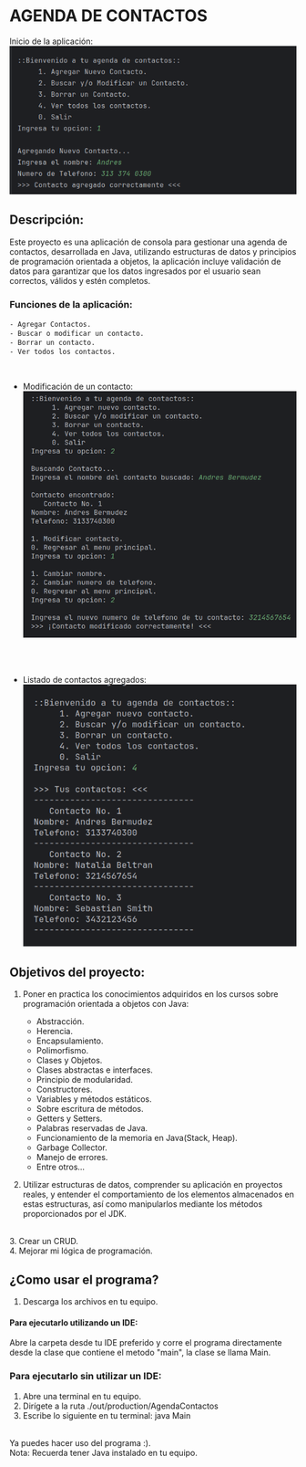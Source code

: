 # AGENDA DE CONTACTOS

Inicio de la aplicación:
![Imagen de Muestra](images/inicio.png)

## Descripción: 
Este proyecto es una aplicación de consola para gestionar una
agenda de contactos, desarrollada en Java, utilizando estructuras
de datos y principios de programación orientada a objetos, la
aplicación incluye validación de datos para garantizar que los 
datos ingresados por el usuario sean correctos, válidos y estén
completos.

### Funciones de la aplicación:
    - Agregar Contactos.
    - Buscar o modificar un contacto.
    - Borrar un contacto.
    - Ver todos los contactos.
<br>

- Modificación de un contacto:
![modificar.png](images/modificar.png)  

<br><br>
- Listado de contactos agregados:
![contactosAgregados.png](images/contactosAgregados.png)

## Objetivos del proyecto:

1. Poner en practica los conocimientos adquiridos en los cursos sobre
programación orientada a objetos con Java:
    
    - Abstracción.
    - Herencia.
    - Encapsulamiento.
    - Polimorfismo.
    - Clases y Objetos.
    - Clases abstractas e interfaces.
    - Principio de modularidad.
    - Constructores.
    - Variables y métodos estáticos.
    - Sobre escritura de métodos.
    - Getters y Setters.
    - Palabras reservadas de Java.
    - Funcionamiento de la memoria en Java(Stack, Heap).
    - Garbage Collector.
    - Manejo de errores.
    - Entre otros...
      <br>
2. Utilizar estructuras de datos, comprender su aplicación en 
proyectos reales, y entender el comportamiento de los elementos
almacenados en estas estructuras, así como manipularlos mediante
los métodos proporcionados por el JDK.
<br>
3. Crear un CRUD.
   <br>
4. Mejorar mi lógica de programación.

## ¿Como usar el programa?

1. Descarga los archivos en tu equipo.

#### Para ejecutarlo utilizando un IDE:
Abre la carpeta desde tu IDE preferido y corre el programa directamente
desde la clase que contiene el metodo "main", la clase se llama Main.

### Para ejecutarlo sin utilizar un IDE:
1. Abre una terminal en tu equipo.
2. Dirígete a la ruta ./out/production/AgendaContactos
3. Escribe lo siguiente en tu terminal: java Main
<br>
Ya puedes hacer uso del programa :).
<br>
Nota: Recuerda tener Java instalado en tu equipo.

